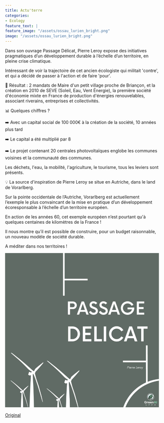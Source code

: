```yaml
---
title: Actu'terre
categories:
- Ecology
feature_text: |
feature_image: "/assets/ossau_lurien_bright.png"
image: "/assets/ossau_lurien_bright.png"
---
```


Dans son ouvrage Passage Délicat, Pierre Leroy expose des initiatives pragmatiques d’un développement durable à l’échelle d’un territoire, en pleine crise climatique.

Intéressant de voir la trajectoire de cet ancien écologiste qui militait 'contre', et qui a décidé de passer à l'action et de faire 'pour'.

🔎 Résultat : 2 mandats de Maire d'un petit village proche de Briançon, et la création en 2010 de SEVE (Soleil, Eau, Vent Énergie), la première société d'économie mixte en France de production d'énergies renouvelables, associant riverains, entreprises et collectivités.

📊 Quelques chiffres ?

➡️ Avec un capital social de 100 000€ à la création de la société, 10 années plus tard

➡️ Le capital a été multiplié par 8

➡️ Le projet contenant 20 centrales photovoltaïques englobe les communes voisines et la communauté des communes.

Les déchets, l'eau, la mobilité, l'agriculture, le tourisme, tous les leviers sont présents.

💡 La source d'inspiration de Pierre Leroy se situe en Autriche, dans le land de Vorarlberg.

Sur la pointe occidentale de l’Autriche, Vorarlberg est actuellement l’exemple le plus convaincant de la mise en pratique d’un développement écoresponsable à l’échelle d’un territoire européen.

En action de les années 60, cet exemple européen n’est pourtant qu'à quelques centaines de kilomètres de la France !

Il nous montre qu’il est possible de construire, pour un budget raisonnable, un nouveau modèle de société durable.

A méditer dans nos territoires !

![image](/images/blog/20220331.jpeg)

[Original](https://www.linkedin.com/feed/update/urn:li:activity:6915236295577407488/)
